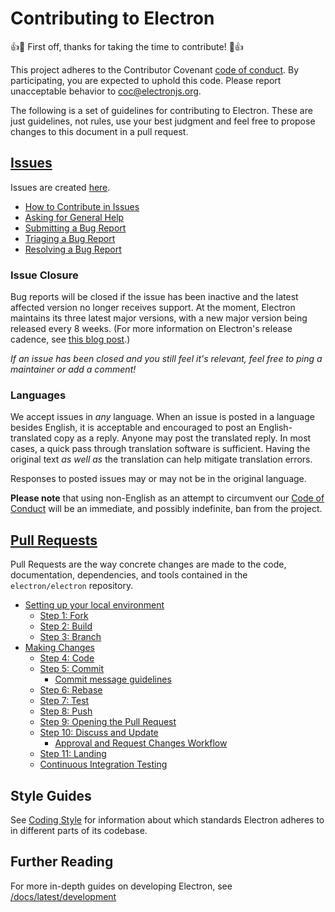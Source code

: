 # Contributing to Electron

:+1::tada: First off, thanks for taking the time to contribute! :tada::+1:

This project adheres to the Contributor Covenant [code of conduct](CODE_OF_CONDUCT.md).
By participating, you are expected to uphold this code. Please report unacceptable
behavior to coc@electronjs.org.

The following is a set of guidelines for contributing to Electron.
These are just guidelines, not rules, use your best judgment and feel free to
propose changes to this document in a pull request.

## [Issues](https://electronjs.org/docs/latest/development/issues)

Issues are created [here](https://github.com/electron/electron/issues/new).

* [How to Contribute in Issues](https://www.electronjs.org/docs/latest/development/issues#how-to-contribute-to-issues)
* [Asking for General Help](https://www.electronjs.org/docs/latest/development/issues#asking-for-general-help)
* [Submitting a Bug Report](https://www.electronjs.org/docs/latest/development/issues#submitting-a-bug-report)
* [Triaging a Bug Report](https://www.electronjs.org/docs/latest/development/issues#triaging-a-bug-report)
* [Resolving a Bug Report](https://www.electronjs.org/docs/latest/development/issues#resolving-a-bug-report)

### Issue Closure

Bug reports will be closed if the issue has been inactive and the latest affected version no longer receives support. At the moment, Electron maintains its three latest major versions, with a new major version being released every 8 weeks. (For more information on Electron's release cadence, see [this blog post](https://electronjs.org/blog/8-week-cadence).)

_If an issue has been closed and you still feel it's relevant, feel free to ping a maintainer or add a comment!_

### Languages

We accept issues in *any* language.
When an issue is posted in a language besides English, it is acceptable and encouraged to post an English-translated copy as a reply.
Anyone may post the translated reply.
In most cases, a quick pass through translation software is sufficient.
Having the original text _as well as_ the translation can help mitigate translation errors.

Responses to posted issues may or may not be in the original language.

**Please note** that using non-English as an attempt to circumvent our [Code of Conduct](https://github.com/electron/electron/blob/main/CODE_OF_CONDUCT.md) will be an immediate, and possibly indefinite, ban from the project.

## [Pull Requests](https://electronjs.org/docs/latest/development/pull-requests)

Pull Requests are the way concrete changes are made to the code, documentation,
dependencies, and tools contained in the `electron/electron` repository.

* [Setting up your local environment](https://electronjs.org/docs/latest/development/pull-requests#setting-up-your-local-environment)
  * [Step 1: Fork](https://electronjs.org/docs/latest/development/pull-requests#step-1-fork)
  * [Step 2: Build](https://electronjs.org/docs/latest/development/pull-requests#step-2-build)
  * [Step 3: Branch](https://electronjs.org/docs/latest/development/pull-requests#step-3-branch)
* [Making Changes](https://electronjs.org/docs/latest/development/pull-requests#making-changes)
  * [Step 4: Code](https://electronjs.org/docs/latest/development/pull-requests#step-4-code)
  * [Step 5: Commit](https://electronjs.org/docs/latest/development/pull-requests#step-5-commit)
    * [Commit message guidelines](https://electronjs.org/docs/latest/development/pull-requests#commit-message-guidelines)
  * [Step 6: Rebase](https://electronjs.org/docs/latest/development/pull-requests#step-6-rebase)
  * [Step 7: Test](https://electronjs.org/docs/latest/development/pull-requests#step-7-test)
  * [Step 8: Push](https://electronjs.org/docs/latest/development/pull-requests#step-8-push)
  * [Step 9: Opening the Pull Request](https://electronjs.org/docs/latest/development/pull-requests#step-9-opening-the-pull-request)
  * [Step 10: Discuss and Update](https://electronjs.org/docs/latest/development/pull-requests#step-10-discuss-and-update)
    * [Approval and Request Changes Workflow](https://electronjs.org/docs/latest/development/pull-requests#approval-and-request-changes-workflow)
  * [Step 11: Landing](https://electronjs.org/docs/latest/development/pull-requests#step-11-landing)
  * [Continuous Integration Testing](https://electronjs.org/docs/latest/development/pull-requests#continuous-integration-testing)

## Style Guides

See [Coding Style](https://electronjs.org/docs/latest/development/coding-style) for information about which standards Electron adheres to in different parts of its codebase.

## Further Reading

For more in-depth guides on developing Electron, see
[/docs/latest/development](/docs/latest/development/README.md)
